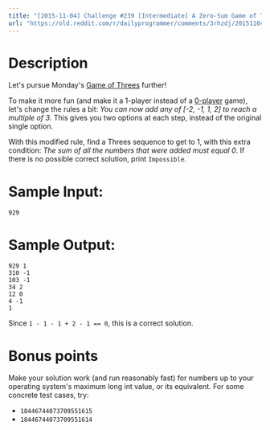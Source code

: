 ```yaml
---
title: "[2015-11-04] Challenge #239 [Intermediate] A Zero-Sum Game of Threes"
url: "https://old.reddit.com/r/dailyprogrammer/comments/3rhzdj/20151104_challenge_239_intermediate_a_zerosum/"
---
```


# Description

Let's pursue Monday's [Game of Threes](https://www.reddit.com/r/dailyprogrammer/comments/3r7wxz/20151102_challenge_239_easy_a_game_of_threes/) further!

To make it more fun (and make it a 1-player instead of a [0-player](https://en.wikipedia.org/wiki/Zero-player_game) game), let's change the rules a bit: *You can now add any of [-2, -1, 1, 2] to reach a multiple of 3*. This gives you two options at each step, instead of the original single option. 

With this modified rule, find a Threes sequence to get to 1, with this extra condition: *The sum of all the numbers that were added must equal 0*. If there is no possible correct solution, print `Impossible`.

# Sample Input:

    929

# Sample Output:

    929 1
    310 -1
    103 -1
    34 2
    12 0
    4 -1
    1

Since `1 - 1 - 1 + 2 - 1 == 0`, this is a correct solution. 

# Bonus points

Make your solution work (and run reasonably fast) for numbers up to your operating system's maximum long int value, or its equivalent. For some concrete test cases, try:

* `18446744073709551615`
* `18446744073709551614`